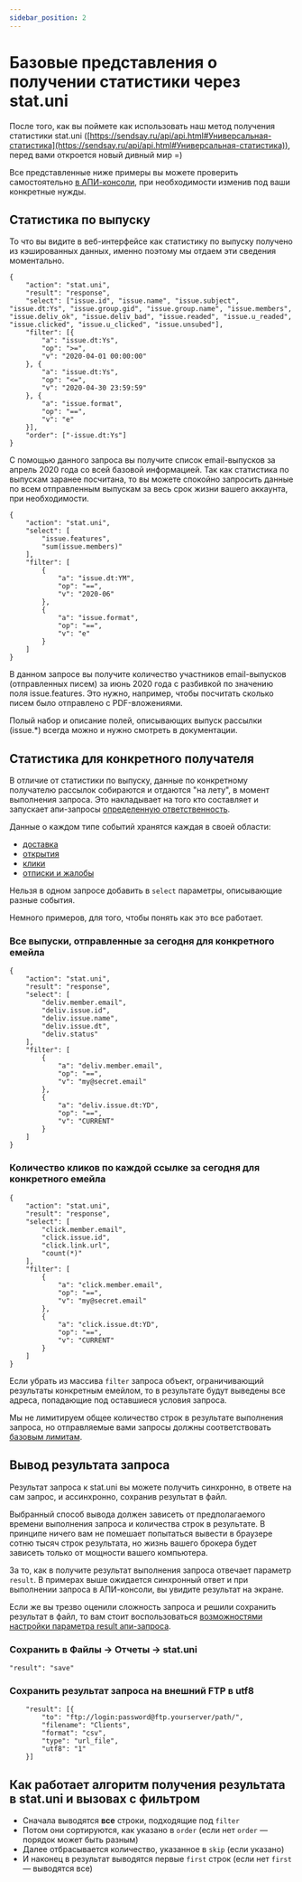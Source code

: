 ```yaml
---
sidebar_position: 2
---
```


# Базовые представления о получении статистики через stat.uni

После того, как вы поймете как использовать наш метод получения статистики stat.uni ([https://sendsay.ru/api/api.html#Универсальная-статистика](https://sendsay.ru/api/api.html#Универсальная-статистика)), перед вами откроется новый дивный мир =)

Все представленные ниже примеры вы можете проверить самостоятельно [в АПИ-консоли](https://sendsay.ru/account/#system_api_test), при необходимости изменив под ваши конкретные нужды.

## Статистика по выпуску

То что вы видите в веб-интерфейсе как статистику по выпуску получено из кэшированных данных, именно поэтому мы отдаем эти сведения моментально.

```
{
	"action": "stat.uni",
	"result": "response",
	"select": ["issue.id", "issue.name", "issue.subject", "issue.dt:Ys", "issue.group.gid", "issue.group.name", "issue.members", "issue.deliv_ok", "issue.deliv_bad", "issue.readed", "issue.u_readed", "issue.clicked", "issue.u_clicked", "issue.unsubed"],
	"filter": [{
		"a": "issue.dt:Ys",
		"op": ">=",
		"v": "2020-04-01 00:00:00"
	}, {
		"a": "issue.dt:Ys",
		"op": "<=",
		"v": "2020-04-30 23:59:59"
	}, {
		"a": "issue.format",
		"op": "==",
		"v": "e"
	}],
	"order": ["-issue.dt:Ys"]
}
```

С помощью данного запроса вы получите список email-выпусков за апрель 2020 года со всей базовой информацией. Так как статистика по выпускам заранее посчитана, то вы можете спокойно запросить данные по всем отправленным выпускам за весь срок жизни вашего аккаунта, при необходимости.

```
{
    "action": "stat.uni",
    "select": [
        "issue.features",
        "sum(issue.members)"
    ],
    "filter": [
        {
            "a": "issue.dt:YM",
            "op": "==",
            "v": "2020-06"
        },
        {
            "a": "issue.format",
            "op": "==",
            "v": "e"
        }
    ]
}
```

В данном запросе вы получите количество участников email-выпусков (отправленных писем) за июнь 2020 года с разбивкой по значению поля issue.features. Это нужно, например, чтобы посчитать сколько писем было отправлено с PDF-вложениями.

Полый набор и описание полей, описывающих выпуск рассылки (issue.\*) всегда можно и нужно смотреть в документации.

## Статистика для конкретного получателя

В отличие от статистики по выпуску, данные по конкретному получателю рассылок собираются и отдаются "на лету", в момент выполнения запроса. Это накладывает на того кто составляет и запускает апи-запросы [определенную ответственность](https://sendsay.ru/api/api.html#%D0%91%D0%B0%D0%B7%D0%BE%D0%B2%D1%8B%D0%B5-%D0%BB%D0%B8%D0%BC%D0%B8%D1%82%D1%8B_%D0%B2%D1%8B%D0%B7%D0%BE%D0%B2%D0%BE%D0%B2).

Данные о каждом типе событий хранятся каждая в своей области:

- [доставка](https://sendsay.ru/api/api.html#%D0%91%D0%B0%D0%B7%D0%BE%D0%B2%D1%8B%D0%B5-%D0%BB%D0%B8%D0%BC%D0%B8%D1%82%D1%8B_%D0%B2%D1%8B%D0%B7%D0%BE%D0%B2%D0%BE%D0%B2)
- [открытия](https://sendsay.ru/api/api.html#%D0%98%D0%BD%D1%84%D0%BE%D1%80%D0%BC%D0%B0%D1%86%D0%B8%D1%8F-%D0%BE%D0%B1-%D0%BE%D1%82%D0%BA%D1%80%D1%8B%D1%82%D0%B8%D0%B8-%D0%BF%D0%B8%D1%81%D0%B5%D0%BC)
- [клики](https://sendsay.ru/api/api.html#%D0%98%D0%BD%D1%84%D0%BE%D1%80%D0%BC%D0%B0%D1%86%D0%B8%D1%8F-%D0%BE-%D0%BF%D0%B5%D1%80%D0%B5%D1%85%D0%BE%D0%B4%D0%B0%D1%85)
- [отписки и жалобы](https://sendsay.ru/api/api.html#%D0%98%D0%BD%D1%84%D0%BE%D1%80%D0%BC%D0%B0%D1%86%D0%B8%D1%8F-%D0%BE%D0%B1-%D0%BE%D1%82%D0%BF%D0%B8%D1%81%D0%BA%D0%B5)

Нельзя в одном запросе добавить в `select` параметры, описывающие разные события.

Немного примеров, для того, чтобы понять как это все работает.

### Все выпуски, отправленные за сегодня для конкретного емейла

```
{
    "action": "stat.uni",
    "result": "response",
    "select": [
        "deliv.member.email",
        "deliv.issue.id",
        "deliv.issue.name",
        "deliv.issue.dt",
        "deliv.status"
    ],
    "filter": [
        {
            "a": "deliv.member.email",
            "op": "==",
            "v": "my@secret.email"
        },
        {
            "a": "deliv.issue.dt:YD",
            "op": "==",
            "v": "CURRENT"
        }
    ]
}
```

### Количество кликов по каждой ссылке за сегодня для конкретного емейла

```
{
    "action": "stat.uni",
    "result": "response",
    "select": [
        "click.member.email",
        "click.issue.id",
        "click.link.url",
        "count(*)"
    ],
    "filter": [
        {
            "a": "click.member.email",
            "op": "==",
            "v": "my@secret.email"
        },
        {
            "a": "click.issue.dt:YD",
            "op": "==",
            "v": "CURRENT"
        }
    ]
}
```

Если убрать из массива `filter` запроса объект, ограничивающий результаты конкретным емейлом, то в результате будут выведены все адреса, попадающие под оставшиеся условия запроса.

Мы не лимитируем общее количество строк в результате выполнения запроса, но отправляемые вами запросы должны соответствовать [базовым лимитам](https://sendsay.ru/api/api.html#%D0%91%D0%B0%D0%B7%D0%BE%D0%B2%D1%8B%D0%B5-%D0%BB%D0%B8%D0%BC%D0%B8%D1%82%D1%8B_%D0%B2%D1%8B%D0%B7%D0%BE%D0%B2%D0%BE%D0%B2).

## Вывод результата запроса

Результат запроса к stat.uni вы можете получить синхронно, в ответе на сам запрос, и ассинхронно, сохранив результат в файл.

Выбранный способ вывода должен зависеть от предполагаемого времени выполнения запроса и количества строк в результате. В принципе ничего вам не помешает попытаться вывести в браузере сотню тысяч строк результата, но жизнь вашего брокера будет зависеть только от мощности вашего компьютера.

За то, как в получите результат выполнения запроса отвечает параметр `result`. В примерах выше ожидается синхронный ответ и при выполнении запроса в АПИ-консоли, вы увидите результат на экране.

Если же вы трезво оценили сложность запроса и решили сохранить результат в файл, то вам стоит воспользоваться [возможностями настройки параметра result апи-запроса](https://sendsay.ru/api/api.html#%D0%92%D0%BE%D0%B7%D0%B2%D1%80%D0%B0%D1%89%D0%B0%D0%B5%D0%BC%D0%BE%D0%B5-%D0%B7%D0%BD%D0%B0%D1%87%D0%B5%D0%BD%D0%B8%D0%B5).

### Сохранить в Файлы -> Отчеты -> stat.uni

```
"result": "save"
```

### Сохранить результат запроса на внешний FTP в utf8

```
 	"result": [{
 		"to": "ftp://login:password@ftp.yourserver/path/",
 		"filename": "Clients",
 		"format": "csv",
 		"type": "url_file",
 		"utf8": "1"
 	}]
```
## Как работает алгоритм получения результата в stat.uni и вызовах с фильтром

- Сначала выводятся **все** строки, подходящие под `filter`
- Потом они сортируются, как указано в `order` (если нет `order` — порядок может быть разным)
- Далее отбрасывается количество, указанное в `skip` (если указано)
- И наконец в результат выводятся первые `first` строк (если нет `first` — выводятся все)
